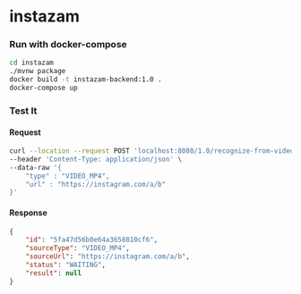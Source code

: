 # instazam


### Run with docker-compose
```bash
cd instazam
./mvnw package
docker build -t instazam-backend:1.0 .
docker-compose up
```

### Test It
#### Request
```bash
curl --location --request POST 'localhost:8080/1.0/recognize-from-video' \
--header 'Content-Type: application/json' \
--data-raw '{
    "type" : "VIDEO_MP4",
    "url" : "https://instagram.com/a/b"
}'
```
#### Response
```json
{
    "id": "5fa47d56b0e64a3658810cf6",
    "sourceType": "VIDEO_MP4",
    "sourceUrl": "https://instagram.com/a/b",
    "status": "WAITING",
    "result": null
}
```
